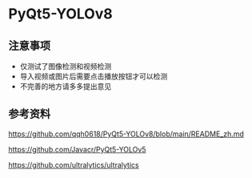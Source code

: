 # PyQt5-YOLOv8

## 注意事项
- 仅测试了图像检测和视频检测
- 导入视频或图片后需要点击播放按钮才可以检测
- 不完善的地方请多多提出意见
## 参考资料
https://github.com/qqh0618/PyQt5-YOLOv8/blob/main/README_zh.md

https://github.com/Javacr/PyQt5-YOLOv5

https://github.com/ultralytics/ultralytics